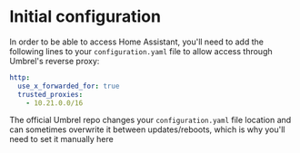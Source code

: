 # Initial configuration

In order to be able to access Home Assistant, you'll need to add the following lines to your `configuration.yaml` file to allow access through Umbrel's reverse proxy:

```yaml
http:
  use_x_forwarded_for: true
  trusted_proxies:
    - 10.21.0.0/16
```

The official Umbrel repo changes your `configuration.yaml` file location and can sometimes overwrite it between updates/reboots, which is why you'll need to set it manually here
